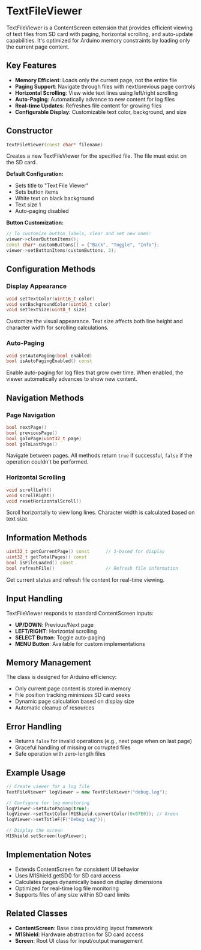 # TextFileViewer

TextFileViewer is a ContentScreen extension that provides efficient viewing of text files from SD card with paging, horizontal scrolling, and auto-update capabilities. It's optimized for Arduino memory constraints by loading only the current page content.

## Key Features

- **Memory Efficient**: Loads only the current page, not the entire file
- **Paging Support**: Navigate through files with next/previous page controls
- **Horizontal Scrolling**: View wide text lines using left/right scrolling
- **Auto-Paging**: Automatically advance to new content for log files
- **Real-time Updates**: Refreshes file content for growing files
- **Configurable Display**: Customizable text color, background, and size

## Constructor

```cpp
TextFileViewer(const char* filename)
```

Creates a new TextFileViewer for the specified file. The file must exist on the SD card.

**Default Configuration:**

- Sets title to "Text File Viewer"
- Sets button items
- White text on black background
- Text size 1
- Auto-paging disabled

**Button Customization:**

```cpp
// To customize button labels, clear and set new ones:
viewer->clearButtonItems();
const char* customButtons[] = {"Back", "Toggle", "Info"};
viewer->setButtonItems(customButtons, 3);
```

## Configuration Methods

### Display Appearance

```cpp
void setTextColor(uint16_t color)
void setBackgroundColor(uint16_t color)
void setTextSize(uint8_t size)
```

Customize the visual appearance. Text size affects both line height and character width for scrolling calculations.

### Auto-Paging

```cpp
void setAutoPaging(bool enabled)
bool isAutoPagingEnabled() const
```

Enable auto-paging for log files that grow over time. When enabled, the viewer automatically advances to show new content.

## Navigation Methods

### Page Navigation

```cpp
bool nextPage()
bool previousPage()
bool goToPage(uint32_t page)
bool goToLastPage()
```

Navigate between pages. All methods return `true` if successful, `false` if the operation couldn't be performed.

### Horizontal Scrolling

```cpp
void scrollLeft()
void scrollRight()
void resetHorizontalScroll()
```

Scroll horizontally to view long lines. Character width is calculated based on text size.

## Information Methods

```cpp
uint32_t getCurrentPage() const      // 1-based for display
uint32_t getTotalPages() const
bool isFileLoaded() const
bool refreshFile()                   // Refresh file information
```

Get current status and refresh file content for real-time viewing.

## Input Handling

TextFileViewer responds to standard ContentScreen inputs:

- **UP/DOWN**: Previous/Next page
- **LEFT/RIGHT**: Horizontal scrolling
- **SELECT Button**: Toggle auto-paging
- **MENU Button**: Available for custom implementations

## Memory Management

The class is designed for Arduino efficiency:

- Only current page content is stored in memory
- File position tracking minimizes SD card seeks
- Dynamic page calculation based on display size
- Automatic cleanup of resources

## Error Handling

- Returns `false` for invalid operations (e.g., next page when on last page)
- Graceful handling of missing or corrupted files
- Safe operation with zero-length files

## Example Usage

```cpp
// Create viewer for a log file
TextFileViewer* logViewer = new TextFileViewer("debug.log");

// Configure for log monitoring
logViewer->setAutoPaging(true);
logViewer->setTextColor(M1Shield.convertColor(0x07E0)); // Green
logViewer->setTitleF(F("Debug Log"));

// Display the screen
M1Shield.setScreen(logViewer);
```

## Implementation Notes

- Extends ContentScreen for consistent UI behavior
- Uses M1Shield.getSD() for SD card access
- Calculates pages dynamically based on display dimensions
- Optimized for real-time log file monitoring
- Supports files of any size within SD card limits

## Related Classes

- **ContentScreen**: Base class providing layout framework
- **M1Shield**: Hardware abstraction for SD card access
- **Screen**: Root UI class for input/output management
